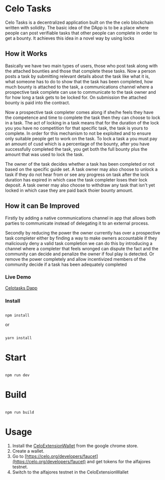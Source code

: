 # Celo Tasks
Celo Tasks is a decentralized application built on the the celo blockchain written with solidity. The basic idea of the DApp is to be a place where people can post verifiable tasks that other people can complete in order to get a bounty. It achieves this idea in a novel way by using locks

## How it Works
Basically we have two main types of users, those who post task along with the attached bounties and those that complete these tasks. Now a person posts a task by submitting relevant details about the task like what it is, what someone has to do to show that the task has been completed, how much bounty is attached to the task, a communications channel where a prospective task complete can use to communicate to the task owner and for how long a task gets to be locked for. On submission the attached bounty is paid into the contract.

Now a prospective task completer comes along if she/he feels they have the competence and time to complete the task then they can choose to lock in a task. The act of locking in a task means that for the duration of the lock you you have no competition for that specific task, the task is yours to complete. In order for this mechanism to not be exploited and to ensure only suitable people get to work on the task. To lock a task a you must pay an amount of cusd which is a percentage of the bounty, after you have successfully completed the task, you get both the full bounty plus the amount that was used to lock the task.

The owner of the task decides whether a task has been completed or not based on the specific guide set. A task owner may also choose to unlock a task if they do not hear from or see any progress on task after the lock duration has expired in which case the task completer loses their lock deposit. A task owner may also choose to withdraw any task that isn't yet locked in which case they are paid back thoier bounty amount.

## How it can Be Improved
Firstly by adding a native communications channel in app that allows both parties to communicate instead of delegating it to an external process.

Secondly by reducing the power the owner currently has over a prospective task completer either by finding a way to make owners accountable if they maliciously deny a valid task completion we can do this by introducing a channel where a completer that feels wronged can dispute the fact and the community can decide and penalize the owner if foul play is detected. Or 
remove the power completely and allow incentivized members of the community decide if a task has been adequately completed

### Live Demo
[Celotasks Dapp](https://thompsonmina.github.io/CeloTasks/)
### Install

```

npm install

```

or 

```

yarn install

```

# Start

```

npm run dev

```

# Build

```

npm run build

```
# Usage
1. Install the [CeloExtensionWallet](https://chrome.google.com/webstore/detail/celoextensionwallet/kkilomkmpmkbdnfelcpgckmpcaemjcdh?hl=en) from the google chrome store.
2. Create a wallet.
3. Go to [https://celo.org/developers/faucet](https://celo.org/developers/faucet) and get tokens for the alfajores testnet.
4. Switch to the alfajores testnet in the CeloExtensionWallet
